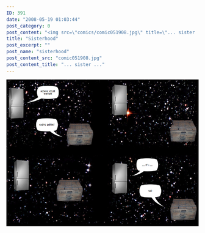```yaml
---
ID: 391
date: "2008-05-19 01:03:44"
post_category: 0
post_content: "<img src=\"comics/comic051908.jpg\" title=\"... sister ...\" />"
title: "Sisterhood"
post_excerpt: ""
post_name: "sisterhood"
post_content_src: "comic051908.jpg"
post_content_title: "... sister ..."
---
```



[![... sister ...](/comics-hi-res/comic051908.jpg)](/comics-hi-res/comic051908.jpg "... sister ...")
